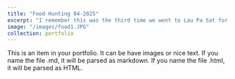 ```yaml
---
title: "Food Hunting 04-2025"
excerpt: "I remember this was the third time we went to Lau Pa Sat for dinner within a month. Chili crab is my favorite food, though we do not oder it that often. But luckly, we had it this time. Gilled prawns are another favorite of mine, but I can only get peeled prawns when I am going with my advisor and some lab mates."
image: "/images/food1.JPG"
collection: portfolio
---
```


This is an item in your portfolio. It can be have images or nice text. If you name the file .md, it will be parsed as markdown. If you name the file .html, it will be parsed as HTML. 
